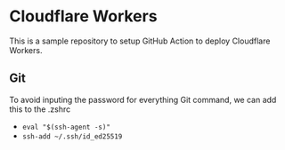 # Cloudflare Workers

This is a sample repository to setup GitHub Action to deploy Cloudflare Workers.

## Git 
To avoid inputing the password for everything Git command, we can add this to the .zshrc
- `eval "$(ssh-agent -s)"`
- `ssh-add ~/.ssh/id_ed25519`
